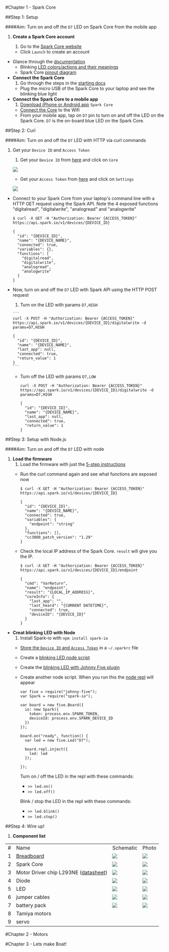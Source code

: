 #Chapter 1 - Spark Core

##Step 1: Setup

####Aim: Turn on and off the `D7` LED on Spark Core from the mobile app

1. **Create a Spark Core account**

	1. Go to the [Spark Core website](https://www.spark.io/)
	- Click `Launch` to create an account
- Glance through the [documentation](http://docs.spark.io/api/)
	- Blinking [LED colors/actions and their meanings](http://docs.spark.io/start/#step-3-connect-your-core-to-the-cloud)
	- Spark Core [pinout diagram](http://docs.spark.io/assets/images/spark-pinout.png)
- **Connect the Spark Core**
	1.  Go through the steps in the [starting docs](http://docs.spark.io/start/)
	- Plug the micro USB of the Spark Core to your laptop and see the blinking blue light
- **Connect the Spark Core to a mobile app**
	1. [Download iPhone or Android app](step-2-install-the-app) `Spark Core`
	- [Connect the Core](http://docs.spark.io/connect/) to the Wifi
	- From your mobile app, tap on `D7` pin to turn on and off the LED on the Spark Core. `D7` is the on-board blue LED on the Spark Core.

##Step 2: Curl

####Aim: Turn on and off the `D7` LED with HTTP via curl commands

1. Get your `Device ID` and `Access Token`
	1. Get your `Device ID` from [here](https://www.spark.io/build/new#cores) and click on `Core`

	![](img/device-id.png)

	- Get your `Access Token` from [here](https://www.spark.io/build/new#cores) and click on `Settings`

	![](img/access-token.png)
- Connect to your Spark Core from your laptop's command line with a HTTP GET request using the Spark API. Note the 4 exposed functions "digitalread", "digitalwrite", "analogread" and "analogwrite"

  ```
  $ curl -X GET -H "Authorization: Bearer {ACCESS_TOKEN}" https://api.spark.io/v1/devices/{DEVICE_ID}

  {
    "id": "{DEVICE_ID}",
    "name": "{DEVICE_NAME}",
    "connected": true,
    "variables": {},
    "functions": [
      "digitalread",
      "digitalwrite",
      "analogread",
      "analogwrite"
    ]
  }
  ```
- Now, turn on and off the `D7` LED with Spark API using the HTTP POST request

	1. Turn on the LED with params `D7,HIGH`

	  ```
	  curl -X POST -H "Authorization: Bearer {ACCESS_TOKEN}" https://api.spark.io/v1/devices/{DEVICE_ID}/digitalwrite -d params=D7,HIGH

	  {
	    "id": "{DEVICE_ID}",
	    "name": "{DEVICE_NAME}",
	    "last_app": null,
	    "connected": true,
	    "return_value": 1
	  }
	  ```
	- Turn off the LED with params `D7,LOW`

	  ```
	  curl -X POST -H "Authorization: Bearer {ACCESS_TOKEN}" https://api.spark.io/v1/devices/{DEVICE_ID}/digitalwrite -d params=D7,HIGH

	  {
	    "id": "{DEVICE_ID}",
	    "name": "{DEVICE_NAME}",
	    "last_app": null,
	    "connected": true,
	    "return_value": 1
	  }
	  ```

##Step 3: Setup with Node.js

####Aim: Turn on and off the `D7` LED with node

1. **Load the firmware**
	1. Load the firmware with just the [5-step instructions](https://github.com/voodootikigod/voodoospark#loading-the-firmware)
	- Run the curl command again and see what functions are exposed now

		```
		$ curl -X GET -H "Authorization: Bearer {ACCESS_TOKEN}" https://api.spark.io/v1/devices/{DEVICE_ID}

		{
		  "id": "{DEVICE_ID}",
		  "name": "{DEVICE_NAME}",
		  "connected": true,
		  "variables": {
		    "endpoint": "string"
		  },
		  "functions": [],
		  "cc3000_patch_version": "1.29"
		}
		```
	- Check the local IP address of the Spark Core. `result` will give you the IP.

		```
		$ curl -X GET -H "Authorization: Bearer {ACCESS_TOKEN}" https://api.spark.io/v1/devices/{DEVICE_ID}/endpoint

		{
		  "cmd": "VarReturn",
		  "name": "endpoint",
		  "result": "{LOCAL_IP_ADDRESS}",
		  "coreInfo": {
		    "last_app": "",
		    "last_heard": "{CURRENT DATETIME}",
		    "connected": true,
		    "deviceID": "{DEVICE_ID}"
		  }
		}

		```
- **Creat blinking LED with Node**
	1. Install Spark-io with `npm install spark-io`
	- [Store the `Device ID` and `Access Token`](https://github.com/rwaldron/spark-io#getting-started) in a `~/.sparkrc` file
	- Create a [blinking LED node script](https://github.com/rwaldron/spark-io#blink-an-led)
	- Create the [blinking LED with Johnny Five plugin](https://github.com/rwaldron/spark-io#johnny-five-io-plugin)
	- Create another node script. When you run this the [node repl](http://nodejs.org/api/repl.html) will appear

		```
		var five = require("johnny-five");
		var Spark = require("spark-io");

		var board = new five.Board({
		  io: new Spark({
		    token: process.env.SPARK_TOKEN,
		    deviceId: process.env.SPARK_DEVICE_ID
		  })
		});

		board.on("ready", function() {
		  var led = new five.Led("D7");

		  board.repl.inject({
		    led: led
		  });

		});
		```
		Turn on / off the LED in the repl with these commands:
		- `>> led.on()`
		- `>> led.off()`

		Blink / stop the LED in the repl with these commands:
		- `>> led.blink()`
		- `>> led.stop()`

##Step 4: Wire up!

1. **Component list**

<table>
	<tr>
		<td>#</td>
		<td>Name</td>
		<td>Schematic</td>
		<td>Photo</td>
	</tr>
	<tr>
		<td>1</td>
		<td><a href="http://en.wikipedia.org/wiki/Breadboard">Breadboard</a></td>
		<td><img src="img/breadboard.png"></td>
		<td><img src="img/breadboard-pic.png"></td>
	</tr>
	<tr>
		<td>2</td>
		<td>Spark Core</td>
		<td><img src="img/spark.png"></td>
		<td><img src="img/spark-pic.png"></td>
	</tr>
	<tr>
		<td>3</td>
		<td>Motor Driver chip L293NE (<a href="http://www.ti.com/lit/ds/symlink/l293d.pdf">datasheet</a>)</td>
		<td><img src="img/chip.png"></td>
		<td><img src="img/chip-pic.png"></td>
	</tr>
	<tr>
		<td>4</td>
		<td>Diode</td>
		<td><img src="img/diode.png"></td>
		<td><img src="img/diode-pic.jpg"></td>
	</tr>
	<tr>
		<td>5</td>
		<td>LED</td>
		<td><img src="img/led.png"></td>
		<td><img src="img/led-pic.jpg"></td>
	</tr>
	<tr>
		<td>6</td>
		<td>jumper cables</td>
		<td><img src="img/cables.png"></td>
		<td><img src="img/cables-pic.jpg"></td>
	</tr>
	<tr>
		<td>7</td>
		<td>battery pack</td>
		<td><img src="img/batteries.png"></td>
		<td><img src="img/batteries-pic.png"></td>
	</tr>
	<tr>
		<td>8</td>
		<td>Tamiya motors</td>
		<td></td>
		<td></td>
	</tr>
	<tr>
		<td>9</td>
		<td>servo</td>
		<td></td>
		<td></td>
	</tr>
</table>

#Chapter 2 - Motors

#Chapter 3 - Lets make Boat!
